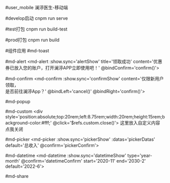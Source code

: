 #user_mobile
澜渟医生-移动端

#develop启动
cnpm run serve

#test打包
cnpm run build-test

#prod打包
cnpm run build

#组件应用
#md-toast
<md-toast :show.sync='toastShow' content='发布成功，并加入圈子'>
</md-toast>

#md-alert
<md-alert :show.sync='alertShow' title='领取成功' content='优惠券已放入您的账户，打开澜渟APP立即使用吧！' @bindConfirm='confirm()'>
</md-alert>

#md-confirm
<md-confirm :show.sync='confirmShow' content='仅限新用户领取，<br/>是否前往澜渟App？' @bindLeft='cancel()' @bindRight='confirm()'>
</md-confirm>

#md-popup
<md-popup :show.sync='popupShow'>
    <myIncomeInfo></myIncomeInfo>
</md-popup>

#md-custom
<md-custom :show.sync='customShow' ref='custom'>
    <div style='position:absolute;top:20rem;left:8.75rem;width:20rem;height:15rem;background-color:#fff;'
        @click='$refs.custom.close()'>
        这里放入自定义内容
        <br/>
        点我关闭
    </div>
</md-custom>

#md-picker
<md-picker :show.sync='pickerShow' :datas='pickerDatas' default='总收入' @confirm='pickerConfirm'>
</md-picker>

#md-datetime
<md-datetime :show.sync='datetimeShow' type='year-month' @confirm='datetimeConfirm'
              start='2020-11' end='2030-2' default='2022-6'>
</md-datetime>

#md-share
<md-share :path='sharePath' :img='shareImg' style='position: fixed; bottom: 0;'>
</md-share>
